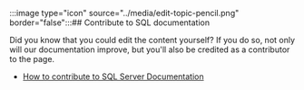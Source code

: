 :::image type="icon" source="../media/edit-topic-pencil.png" border="false":::## Contribute to SQL documentation

Did you know that you could edit the content yourself? If you do so, not only will our documentation improve, but you'll also be credited as a contributor to the page.

- [How to contribute to SQL Server Documentation](https://docs.microsoft.com/sql/sql-server/sql-server-docs-contribute)
